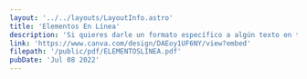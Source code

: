 ```yaml
---
layout: '../../layouts/LayoutInfo.astro'
title: 'Elementos En Línea'
description: 'Si quieres darle un formato específico a algún texto en tu HTML necesitarás esta guía.'
link: 'https://www.canva.com/design/DAEoy1UF6NY/view?embed'
filepath: '/public/pdf/ELEMENTOSLINEA.pdf'
pubDate: 'Jul 08 2022'
---
```

